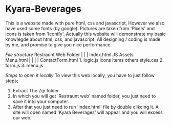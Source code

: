 # Kyara-Beverages
This is a website made with pure html, css and javascript, However we also have used some fonts (by google). Pictures are taken from 'Pixels' and icons is taken from 'Iconify'. Actually this website will demonstrate my basic knowlegde about html, css, and javascript. All designing / coding is made by me, and promise to give you nice performance.

*File structure*
                Restraunt Web Folder
        |               |                 |
    index.html          JS              Assets   
    Menu.html           |                   |         |         |
    ContactForm.html    1. logic.js     icons       items     others 
    style.css           2. form.js
                        3. menu.js

*Steps to open it locally*
To view this web locally, you have to just follow steps;
1. Extract The Zip folder
2. In which you will get 'Restraunt web' named folder, you just need to save it into your computer.
3. After that you just need to run 'index.html' file by double clikcing it. A site will open named 'Kyara Beverages' will appear and you will excess our web.
